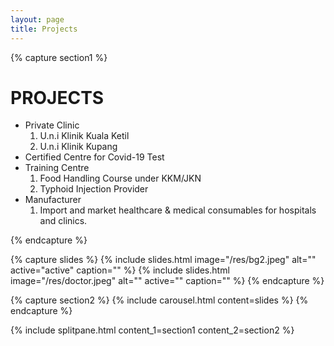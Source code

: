 ```yaml
---
layout: page
title: Projects
---
```


{% capture section1 %}
<h1 class="heading text-center mb-3">PROJECTS</h1>
<ul class="list-group round">
  <li class="list-group-item">Private Clinic
    <ol class="list-group">
      <li class="list-group-item">U.n.i Klinik Kuala Ketil</li>
      <li class="list-group-item">U.n.i Klinik Kupang</li>
    </ol>
  </li>
  <li class="list-group-item">Certified Centre for Covid-19 Test</li>
  <li class="list-group-item">Training Centre
    <ol class="list-group">
      <li class="list-group-item">Food Handling Course under KKM/JKN</li>
      <li class="list-group-item">Typhoid Injection Provider</li>
    </ol>
  </li>
  <li class="list-group-item">Manufacturer
    <ol class="list-group">
      <li class="list-group-item">Import and market healthcare & medical consumables for hospitals and clinics.</li>
    </ol>
  </li>
</ul>
{% endcapture %}

{% capture slides %}
  {% include slides.html
    image="/res/bg2.jpeg"
    alt=""
    active="active"
    caption=""
  %}
  {% include slides.html
    image="/res/doctor.jpeg"
    alt=""
    active=""
    caption=""
  %}
{% endcapture %}

{% capture section2 %}
  {% include carousel.html
    content=slides
  %}
{% endcapture %}

<main class="content container fade-on-view">
  {% include splitpane.html
    content_1=section1
    content_2=section2
  %}
</main>